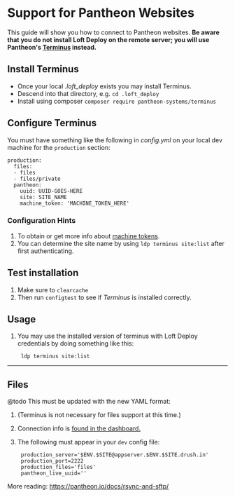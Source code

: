 # Support for Pantheon Websites

This guide will show you how to connect to Pantheon websites.  **Be aware that you do not install Loft Deploy on the remote server; you will use Pantheon's [Terminus](https://github.com/pantheon-systems/terminus) instead.**

## Install Terminus

- Once your local _.loft_deploy_ exists you may install Terminus.
- Descend into that directory, e.g. `cd .loft_deploy`
- Install using composer `composer require pantheon-systems/terminus`

## Configure Terminus

You must have something like the following in _config.yml_ on your local dev machine for the `production` section:

    production:
      files:
      - files
      - files/private
      pantheon:
        uuid: UUID-GOES-HERE
        site: SITE_NAME
        machine_token: 'MACHINE_TOKEN_HERE'

### Configuration Hints

1. To obtain or get more info about [machine tokens](https://pantheon.io/docs/machine-tokens/).
1. You can determine the site name by using `ldp terminus site:list` after first authenticating.

## Test installation

1. Make sure to `clearcache`
1. Then run `configtest` to see if _Terminus_ is installed correctly.

## Usage

1. You may use the installed version of terminus with Loft Deploy credentials by doing something like this:

        ldp terminus site:list

---    
## Files

@todo This must be updated with the new YAML format:

1. (Terminus is not necessary for files support at this time.)
1. Connection info is [found in the dashboard.](https://pantheon.io/docs/sftp/#sftp-connection-information)
1. The following must appear in your `dev` config file:

        production_server='$ENV.$SITE@appserver.$ENV.$SITE.drush.in'
        production_port=2222
        production_files='files'
        pantheon_live_uuid=''

More reading: <https://pantheon.io/docs/rsync-and-sftp/>
